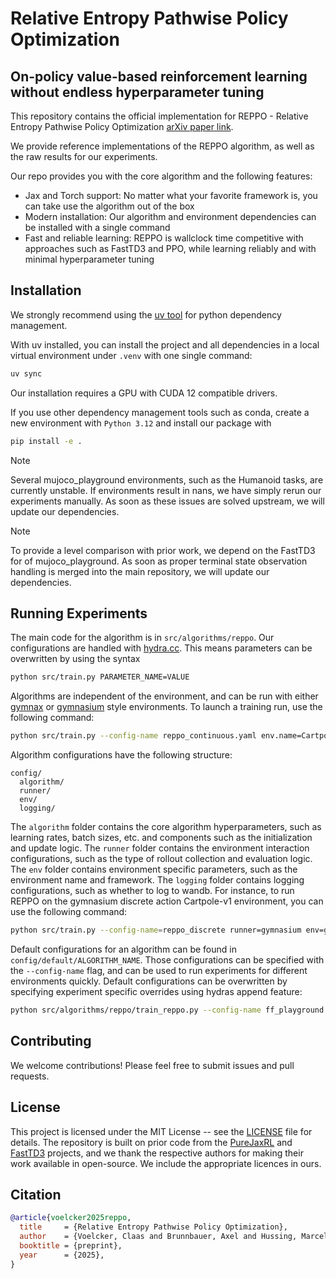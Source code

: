 # Relative Entropy Pathwise Policy Optimization 

## On-policy value-based reinforcement learning without endless hyperparameter tuning

This repository contains the official implementation for REPPO - Relative Entropy Pathwise Policy Optimization [arXiv paper link](https://arxiv.org/abs/2507.11019).

We provide reference implementations of the REPPO algorithm, as well as the raw results for our experiments.

Our repo provides you with the core algorithm and the following features:
- Jax and Torch support: No matter what your favorite framework is, you can take use the algorithm out of the box
- Modern installation: Our algorithm and environment dependencies can be installed with a single command
- Fast and reliable learning: REPPO is wallclock time competitive with approaches such as FastTD3 and PPO, while learning reliably and with minimal hyperparameter tuning

## Installation

We strongly recommend using the [uv tool](https://docs.astral.sh/uv/getting-started/installation/) for python dependency management.

With uv installed, you can install the project and all dependencies in a local virtual environment under `.venv` with one single command:
```bash 
uv sync
```

Our installation requires a GPU with CUDA 12 compatible drivers.

If you use other dependency management tools such as conda, create a new environment with `Python 3.12` and install our package with
```bash
pip install -e .
```

> [!Note]
> Several mujoco_playground environments, such as the Humanoid tasks, are currently unstable. If environments result in nans, we have simply rerun our experiments manually. As soon as these issues are solved upstream, we will update our dependencies.

> [!NOTE]
>  To provide a level comparison with prior work, we depend on the FastTD3 for of mujoco_playground. As soon as proper terminal state observation handling is merged into the main repository, we will update our dependencies.


## Running Experiments

The main code for the algorithm is in `src/algorithms/reppo`.
Our configurations are handled with [hydra.cc](https://hydra.cc/). This means parameters can be overwritten by using the syntax
```bash
python src/train.py PARAMETER_NAME=VALUE
```

Algorithms are independent of the environment, and can be run with either [gymnax](https://github.com/google/gymnax) or [gymnasium](https://github.com/Farama-Foundation/Gymnasium) style environments.
To launch a training run, use the following command:
```bash
python src/train.py --config-name reppo_continuous.yaml env.name=CartpoleBalance
```

Algorithm configurations have the following structure:
```
config/
  algorithm/
  runner/
  env/
  logging/
```
The `algorithm` folder contains the core algorithm hyperparameters, such as learning rates, batch sizes, etc. and components such as the initialization and update logic.
The `runner` folder contains the environment interaction configurations, such as the type of rollout collection and evaluation logic.
The `env` folder contains environment specific parameters, such as the environment name and framework.
The `logging` folder contains logging configurations, such as whether to log to wandb.
For instance, to run REPPO on the gymnasium discrete action Cartpole-v1 environment, you can use the following command:
```bash
python src/train.py --config-name=reppo_discrete runner=gymnasium env=gymnasium env.name=CartPole-v1
```

Default configurations for an algorithm can be found in `config/default/ALGORITHM_NAME`.
Those configurations can be specified with the `--config-name` flag, and can be used to run experiments for different environments quickly.
Default configurations can be overwritten by specifying experiment specific overrides using hydras append feature:
```bash
python src/algorithms/reppo/train_reppo.py --config-name ff_playground.yaml +experiments=mjx_dmc_small_data env.name=CartpoleBalance
```

## Contributing

We welcome contributions! Please feel free to submit issues and pull requests.

## License

This project is licensed under the MIT License -- see the [LICENSE](LICENSE) file for details. The repository is built on prior code from the [PureJaxRL](https://github.com/luchris429/purejaxrl) and [FastTD3](https://github.com/younggyoseo/FastTD3) projects, and we thank the respective authors for making their work available in open-source. We include the appropriate licences in ours.

## Citation

```bibtex
@article{voelcker2025reppo,
  title     = {Relative Entropy Pathwise Policy Optimization},
  author    = {Voelcker, Claas and Brunnbauer, Axel and Hussing, Marcel and Nauman, Michal and Abbeel, Pieter and Eaton, Eric and Grosu, Radu and Farahmand, Amir-massoud and Gilitschenski, Igor},
  booktitle = {preprint},
  year      = {2025},
}
```
